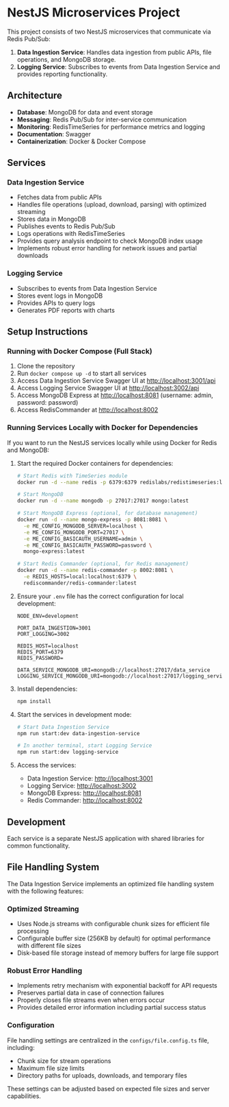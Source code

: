 # NestJS Microservices Project

This project consists of two NestJS microservices that communicate via Redis Pub/Sub:

1. **Data Ingestion Service**: Handles data ingestion from public APIs, file operations, and MongoDB storage.
2. **Logging Service**: Subscribes to events from Data Ingestion Service and provides reporting functionality.

## Architecture

- **Database**: MongoDB for data and event storage
- **Messaging**: Redis Pub/Sub for inter-service communication
- **Monitoring**: RedisTimeSeries for performance metrics and logging
- **Documentation**: Swagger
- **Containerization**: Docker & Docker Compose

## Services

### Data Ingestion Service

- Fetches data from public APIs
- Handles file operations (upload, download, parsing) with optimized streaming
- Stores data in MongoDB
- Publishes events to Redis Pub/Sub
- Logs operations with RedisTimeSeries
- Provides query analysis endpoint to check MongoDB index usage
- Implements robust error handling for network issues and partial downloads

### Logging Service

- Subscribes to events from Data Ingestion Service
- Stores event logs in MongoDB
- Provides APIs to query logs
- Generates PDF reports with charts

## Setup Instructions

### Running with Docker Compose (Full Stack)

1. Clone the repository
2. Run `docker compose up -d` to start all services
3. Access Data Ingestion Service Swagger UI at [http://localhost:3001/api](http://localhost:3001/api)
4. Access Logging Service Swagger UI at [http://localhost:3002/api](http://localhost:3002/api)
5. Access MongoDB Express at [http://localhost:8081](http://localhost:8081) (username: admin, password: password)
6. Access RedisCommander at [http://localhost:8002](http://localhost:8002)

### Running Services Locally with Docker for Dependencies

If you want to run the NestJS services locally while using Docker for Redis and MongoDB:

1. Start the required Docker containers for dependencies:

   ```bash
   # Start Redis with TimeSeries module
   docker run -d --name redis -p 6379:6379 redislabs/redistimeseries:latest

   # Start MongoDB
   docker run -d --name mongodb -p 27017:27017 mongo:latest

   # Start MongoDB Express (optional, for database management)
   docker run -d --name mongo-express -p 8081:8081 \
     -e ME_CONFIG_MONGODB_SERVER=localhost \
     -e ME_CONFIG_MONGODB_PORT=27017 \
     -e ME_CONFIG_BASICAUTH_USERNAME=admin \
     -e ME_CONFIG_BASICAUTH_PASSWORD=password \
     mongo-express:latest

   # Start Redis Commander (optional, for Redis management)
   docker run -d --name redis-commander -p 8002:8081 \
     -e REDIS_HOSTS=local:localhost:6379 \
     rediscommander/redis-commander:latest
   ```

2. Ensure your `.env` file has the correct configuration for local development:

   ```env
   NODE_ENV=development

   PORT_DATA_INGESTION=3001
   PORT_LOGGING=3002

   REDIS_HOST=localhost
   REDIS_PORT=6379
   REDIS_PASSWORD=

   DATA_SERVICE_MONGODB_URI=mongodb://localhost:27017/data_service
   LOGGING_SERVICE_MONGODB_URI=mongodb://localhost:27017/logging_service
   ```

3. Install dependencies:

   ```bash
   npm install
   ```

4. Start the services in development mode:

   ```bash
   # Start Data Ingestion Service
   npm run start:dev data-ingestion-service

   # In another terminal, start Logging Service
   npm run start:dev logging-service
   ```

5. Access the services:
   - Data Ingestion Service: [http://localhost:3001](http://localhost:3001)
   - Logging Service: [http://localhost:3002](http://localhost:3002)
   - MongoDB Express: [http://localhost:8081](http://localhost:8081)
   - Redis Commander: [http://localhost:8002](http://localhost:8002)

## Development

Each service is a separate NestJS application with shared libraries for common functionality.

## File Handling System

The Data Ingestion Service implements an optimized file handling system with the following features:

### Optimized Streaming

- Uses Node.js streams with configurable chunk sizes for efficient file processing
- Configurable buffer size (256KB by default) for optimal performance with different file sizes
- Disk-based file storage instead of memory buffers for large file support

### Robust Error Handling

- Implements retry mechanism with exponential backoff for API requests
- Preserves partial data in case of connection failures
- Properly closes file streams even when errors occur
- Provides detailed error information including partial success status

### Configuration

File handling settings are centralized in the `configs/file.config.ts` file, including:

- Chunk size for stream operations
- Maximum file size limits
- Directory paths for uploads, downloads, and temporary files

These settings can be adjusted based on expected file sizes and server capabilities.
